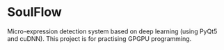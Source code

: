 # SoulFlow
Micro-expression detection system based on deep learning (using PyQt5 and cuDNN).
This project is for practising GPGPU programming.
